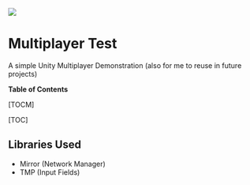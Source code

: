 ![](https://unity3d.com/profiles/unity3d/themes/unity/images/pages/branding_trademarks/unity-tab-square-black.png)

# Multiplayer Test

A simple Unity Multiplayer Demonstration (also for me to reuse in future projects)

**Table of Contents**

[TOCM]

[TOC]

## Libraries Used

- Mirror (Network Manager)
- TMP (Input Fields)

